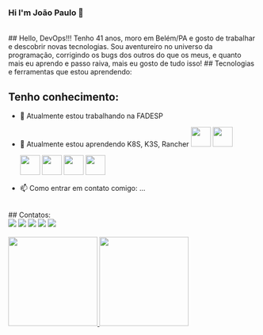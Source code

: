 ### Hi I'm João Paulo 👋
<br/>
## Hello, DevOps!!!
Tenho 41 anos, moro em Belém/PA e gosto de trabalhar e descobrir novas tecnologias. Sou aventureiro no universo da programação, corrigindo os bugs dos outros do que os meus, e quanto mais eu aprendo e passo raiva, mais eu gosto de tudo isso!
## Tecnologias e ferramentas que estou aprendendo:

## Tenho conhecimento:
- 🔭 Atualmente estou trabalhando na FADESP
  <br/>
- 🌱 Atualmente estou aprendendo K8S, K3S, Rancher
   <img src="https://cdn.jsdelivr.net/gh/devicons/devicon/icons/kubernetes/kubernetes-plain-wordmark.svg" width="40" height="40" />
   <img src="https://cdn.jsdelivr.net/gh/devicons/devicon/icons/k3s/k3s-original-wordmark.svg" width="40" height="40"/>
   
  <img src="https://cdn.jsdelivr.net/gh/devicons/devicon/icons/vagrant/vagrant-original-wordmark.svg" width="40" height="40"/>
  <img src="https://cdn.jsdelivr.net/gh/devicons/devicon/icons/ansible/ansible-original-wordmark.svg" width="40" height="40"/>
  <img src="https://cdn.jsdelivr.net/gh/devicons/devicon/icons/docker/docker-original-wordmark.svg" width="40" height="40"/>
          
   <img src="https://cdn.jsdelivr.net/gh/devicons/devicon/icons/fedora/fedora-original.svg" width="40" height="40"/>
                 
          
          
  <br/>
- 📫 Como entrar em contato comigo: ...
<br/>
## Contatos:

<div>
<a href="https://www.youtube.com/seu-canal-youtube-aqui" target="_blank"><img loading="lazy" src="https://img.shields.io/badge/YouTube-FF0000?style=for-the-badge&logo=youtube&logoColor=white" target="_blank"></a>
<a href="https://instagram.com/seu-usuário-instagram-aqui" target="_blank"><img loading="lazy" src="https://img.shields.io/badge/-Instagram-%23E4405F?style=for-the-badge&logo=instagram&logoColor=white" target="_blank"></a>
<a href="https://www.twitch.tv/seu-usuário-aqui" target="_blank"><img loading="lazy" src="https://img.shields.io/badge/Twitch-9146FF?style=for-the-badge&logo=twitch&logoColor=white" target="_blank"></a>
<a href = "mailto:contato@seu-usuário-aqui"><img loading="lazy" src="https://img.shields.io/badge/Gmail-D14836?style=for-the-badge&logo=gmail&logoColor=white" target="_blank"></a>
<a href="https://www.linkedin.com/in/seu-usuário-linkedln-aqui" target="_blank"><img loading="lazy" src="https://img.shields.io/badge/-LinkedIn-%230077B5?style=for-the-badge&logo=linkedin&logoColor=white" target="_blank"></a>   
</div>
<br/>
<div>
<a href="https://github.com/seu-usuário-aqui">
<img loading="lazy" height="180em" src="https://github-readme-stats.vercel.app/api/top-langs/?username=joaoplsaraiva&layout=compact&langs_count=7&theme=dracula"/>
<img loading="lazy" height="180em" src="https://github-readme-stats.vercel.app/api?username=joaoplsaraiva&show_icons=true&theme=dracula&include_all_commits=true&count_private=true"/>
</div>
